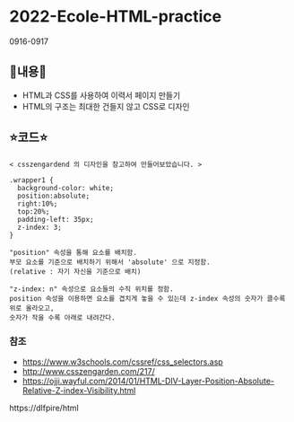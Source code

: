 # 2022-Ecole-HTML-practice
0916-0917


## 📝내용📝
   - HTML과 CSS를 사용하여 이력서 페이지 만들기
   - HTML의 구조는 최대한 건들지 않고 CSS로 디자인

## ⭐코드⭐
    < csszengardend 의 디자인을 참고하여 만들어보았습니다. >
    
    .wrapper1 {
      background-color: white;
      position:absolute;
      right:10%;
      top:20%;
      padding-left: 35px;
      z-index: 3;
    }
    
    "position" 속성을 통해 요소를 배치함.
    부모 요소를 기준으로 배치하기 위해서 'absolute' 으로 지정함.
    (relative : 자기 자신을 기준으로 배치)
    
    "z-index: n" 속성으로 요소들의 수직 위치를 정함.
    position 속성을 이용하면 요소를 겹치게 놓을 수 있는데 z-index 속성의 숫자가 클수록 위로 올라오고,
    숫자가 작을 수록 아래로 내려간다.
    
### 참조
- https://www.w3schools.com/cssref/css_selectors.asp
- http://www.csszengarden.com/217/
- https://ojji.wayful.com/2014/01/HTML-DIV-Layer-Position-Absolute-Relative-Z-index-Visibility.html

https://dlfpire/html
